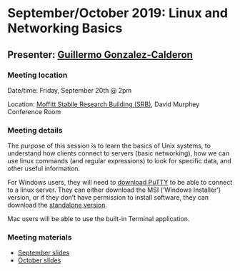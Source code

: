 # September/October 2019: Linux and Networking Basics

## Presenter: [Guillermo Gonzalez-Calderon](mailto:Guillermo.Gonzalez-Calderon@moffitt.org)

### Meeting location
Date/time: Friday, September 20th @ 2pm

Location: [Moffitt Stabile Research Building (SRB)](https://goo.gl/maps/o6j3rtTuxCB2), David Murphey Conference Room

### Meeting details

The purpose of this session is to learn the basics of Unix systems, to understand how clients connect to servers (basic networking),
how we can use linux commands (and regular expressions) to look for specific data, and other useful information.
 
For Windows users, they will need to [download PuTTY](https://www.chiark.greenend.org.uk/~sgtatham/putty/) to be able to connect to a linux server. They can either download the MSI (‘Windows Installer’) version, or if they don’t have permission to install software, they can download the [standalone version](https://www.chiark.greenend.org.uk/~sgtatham/putty/latest.html).

Mac users will be able to use the built-in Terminal application.

### Meeting materials
* [September slides](https://github.com/pstew/biodataclub/raw/master/meetings/september_2019/Linux%20and%20Networking%20Basics.pptx)
* [October slides](https://github.com/pstew/biodataclub/raw/master/meetings/september_2019/Linux_Basics.pdf)

